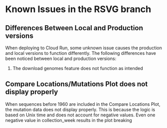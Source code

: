 # Known Issues in the RSVG branch

## Differences Between Local and Production versions

When deploying to Cloud Run, some unknown issue causes the production and local
versions to function differently. The following differences have been noticed
between local and production versions:

1. The download genomes feature does not function as intended

## Compare Locations/Mutations Plot does not display properly

When sequences before 1960 are included in the Compare Locations Plot, the
mutation data does not display properly. This is because the logic is based
on Unix time and does not account for negative values. Even one negative value
in collection_week results in the plot breaking
